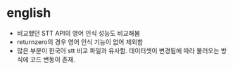 # english
- 비교했던 STT API의 영어 인식 성능도 비교해봄
- returnzero의 경우 영어 인식 기능이 없어 제외함
- 많은 부분이 한국어 stt 비교 파일과 유사함. 데이터셋이 변경됨에 따라 불러오는 방식에 코드 변동이 존재.